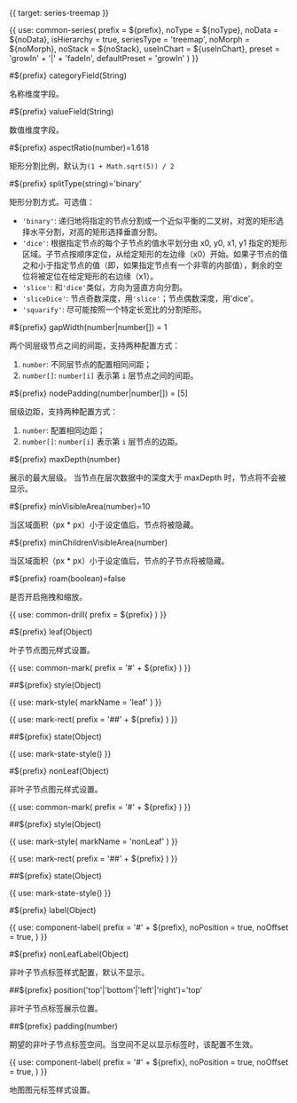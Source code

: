 {{ target: series-treemap }}

{{ use: common-series(
  prefix = ${prefix},
  noType = ${noType},
  noData = ${noData},
  isHierarchy = true,
  seriesType = 'treemap',
  noMorph = ${noMorph},
  noStack = ${noStack},
  useInChart = ${useInChart},
  preset = 'growIn' + '|' + 'fadeIn',
  defaultPreset = 'growIn'
) }}

#${prefix} categoryField(String)

名称维度字段。

#${prefix} valueField(String)

数值维度字段。

#${prefix} aspectRatio(number)=1.618

矩形分割比例，默认为`(1 + Math.sqrt(5)) / 2`

#${prefix} splitType(string)='binary'

矩形分割方式。可选值：

- `'binary'`: 递归地将指定的节点分割成一个近似平衡的二叉树，对宽的矩形选择水平分割，对高的矩形选择垂直分割。
- `'dice'`: 根据指定节点的每个子节点的值水平划分由 x0, y0, x1, y1 指定的矩形区域。子节点按顺序定位，从给定矩形的左边缘（x0）开始。如果子节点的值之和小于指定节点的值（即，如果指定节点有一个非零的内部值），剩余的空位将被定位在给定矩形的右边缘（x1）。
- `'slice'`: 和`'dice'`类似，方向为竖直方向分割。
- `'sliceDice'`: 节点奇数深度，用`'slice'`；节点偶数深度，用'dice'。
- `'squarify'`: 尽可能按照一个特定长宽比的分割矩形。

#${prefix} gapWidth(number|number[]) = 1

两个同层级节点之间的间距，支持两种配置方式：

1. `number`: 不同层节点的配置相同间距；
2. `number[]`: `number[i]` 表示第 `i` 层节点之间的间距。

#${prefix} nodePadding(number|number[]) = [5]

层级边距，支持两种配置方式：

1. `number`: 配置相同边距；
2. `number[]`: `number[i]` 表示第 `i` 层节点的边距。

#${prefix} maxDepth(number)

展示的最大层级。 当节点在层次数据中的深度大于 maxDepth 时，节点将不会被显示。

#${prefix} minVisibleArea(number)=10

当区域面积（px \* px）小于设定值后，节点将被隐藏。

#${prefix} minChildrenVisibleArea(number)

当区域面积（px \* px）小于设定值后，节点的子节点将被隐藏。

#${prefix} roam(boolean)=false

是否开启拖拽和缩放。

<!-- 下钻 -->

{{ use: common-drill(
  prefix = ${prefix}
) }}

#${prefix} leaf(Object)

叶子节点图元样式设置。

{{ use: common-mark(
  prefix = '#' + ${prefix}
) }}

##${prefix} style(Object)

{{ use: mark-style(
  markName = 'leaf'
) }}

{{ use: mark-rect(
  prefix = '##' + ${prefix}
) }}

##${prefix} state(Object)

{{ use: mark-state-style() }}

<!-- leaf mark end -->

#${prefix} nonLeaf(Object)

非叶子节点图元样式设置。

{{ use: common-mark(
  prefix = '#' + ${prefix}
) }}

##${prefix} style(Object)

{{ use: mark-style(
  markName = 'nonLeaf'
) }}

{{ use: mark-rect(
  prefix = '##' + ${prefix}
) }}

##${prefix} state(Object)

{{ use: mark-state-style() }}

<!-- nonLeaf mark end -->

#${prefix} label(Object)

{{ use: component-label(
  prefix = '#' + ${prefix},
  noPosition = true,
  noOffset = true,
) }}

#${prefix} nonLeafLabel(Object)

非叶子节点标签样式配置，默认不显示。

##${prefix} position('top'|'bottom'|'left'|'right')='top'

非叶子节点标签展示位置。

##${prefix} padding(number)

期望的非叶子节点标签空间。当空间不足以显示标签时，该配置不生效。

{{ use: component-label(
  prefix = '#' + ${prefix},
  noPosition = true,
  noOffset = true,
) }}

地图图元标签样式设置。
